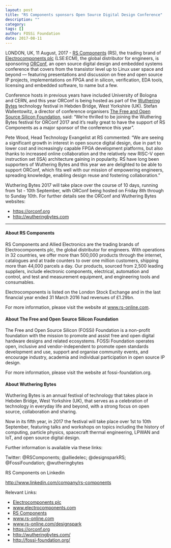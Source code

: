 ```yaml
---
layout: post
title: "RS Components sponsors Open Source Digital Design Conference"
description: ""
category:
tags: []
author: FOSSi Foundation
date: 2017-08-11
---
```


LONDON, UK, 11 August, 2017 - [RS Components](http://uk.rs-online.com/web/) (RS), the trading brand of [Electrocomponents plc](http://www.electrocomponents.com/) (LSE:ECM), the global distributor for engineers, is sponsoring [ORConf](https://orconf.org/), an open source digital design and embedded systems conference that covers from the transistor level up to Linux user space and beyond — featuring presentations and discussion on free and open source IP projects, implementations on FPGA and in silicon, verification, EDA tools, licensing and embedded software, to name but a few.

Conference hosts in previous years have included University of Bologna and CERN, and this year ORConf is being hosted as part of the [Wuthering Bytes](http://wutheringbytes.com/) technology festival in Hebden Bridge, West Yorkshire (UK). Stefan Wallentowitz, a director of conference organisers [The Free and Open Source Silicon Foundation](https://fossi-foundation.org/), said: “We’re thrilled to be joining the Wuthering Bytes festival for ORConf 2017 and it’s really great to have the support of RS Components as a major sponsor of the conference this year”.

Pete Wood, Head Technology Evangelist at RS commented: “We are seeing a significant growth in interest in open source digital design, due in part to lower cost and increasingly capable FPGA development platforms, but also thanks to increased online collaboration and the relatively new RISC-V open instruction set (ISA) architecture gaining in popularity. RS have long been supporters of Wuthering Bytes and this year we are delighted to be able to support ORConf, which fits well with our mission of empowering engineers, spreading knowledge, enabling design reuse and fostering collaboration.”

Wuthering Bytes 2017 will take place over the course of 10 days, running from 1st - 10th September, with ORConf being hosted on Friday 8th through to Sunday 10th.  For further details see the ORConf and Wuthering Bytes websites:

* https://orconf.org
* http://wutheringbytes.com

---

#### About RS Components
RS Components and Allied Electronics are the trading brands of Electrocomponents plc, the global distributor for engineers. With operations in 32 countries, we offer more than 500,000 products through the internet, catalogues and at trade counters to over one million customers, shipping more than 44,000 parcels a day. Our products, sourced from 2,500 leading suppliers, include electronic components, electrical, automation and control, and test and measurement equipment, and engineering tools and consumables.

Electrocomponents is listed on the London Stock Exchange and in the last financial year ended 31 March 2016 had revenues of £1.29bn.

For more information, please visit the website at www.rs-online.com.

#### About The Free and Open Source Silicon Foundation
The Free and Open Source Silicon (FOSSi) Foundation is a non-profit foundation with the mission to promote and assist free and open digital hardware designs and related ecosystems. FOSSi Foundation operates open, inclusive and vendor-independent to promote open standards development and use, support and organise community events, and encourage industry, academia and individual participation in open source IP design.

For more information, please visit the website at fossi-foundation.org.

#### About Wuthering Bytes
Wuthering Bytes is an annual festival of technology that takes place in Hebden Bridge, West Yorkshire (UK), that serves as a celebration of technology in everyday life and beyond, with a strong focus on open source, collaboration and sharing.

Now in its fifth year, in 2017 the festival will take place over 1st to 10th September, featuring talks and workshops on topics including the history of computing, particle physics, spacecraft thermal engineering, LPWAN and IoT, and open source digital design.

Further information is available via these links:

Twitter: @RSComponents; @alliedelec; @designsparkRS; @FossiFoundation; @wutheringbytes

RS Components on Linkedin

http://www.linkedin.com/company/rs-components

Relevant Links:

* [Electrocomponents plc](http://www.electrocomponents.com/)
* www.electrocomponents.com
* [RS Components](http://www.rs-components.com/)
* www.rs-online.com
* www.rs-online.com/designspark
* https://orconf.org
* http://wutheringbytes.com/
* http://fossi-foundation.org/
